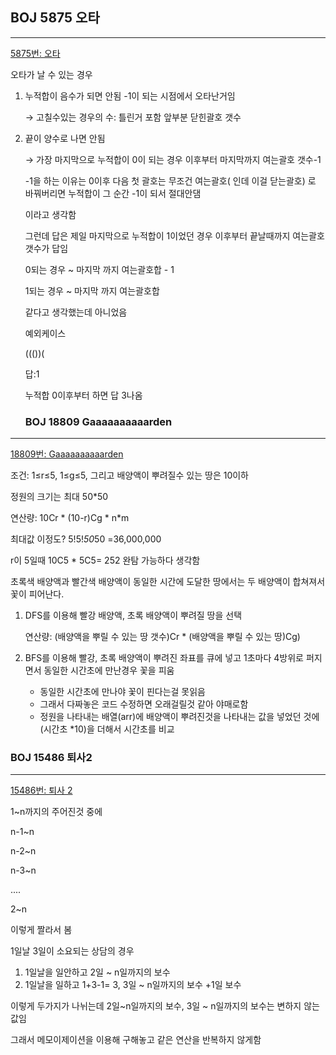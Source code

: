 ## BOJ 5875 오타

---

[5875번: 오타](https://www.acmicpc.net/problem/5875)

오타가 날 수 있는 경우

1. 누적합이 음수가 되면 안됨 -1이 되는 시점에서 오타난거임

    → 고칠수있는 경우의 수: 틀린거 포함 앞부분 닫힌괄호 갯수

2. 끝이 양수로 나면 안됨

    → 가장 마지막으로 누적합이 0이 되는 경우 이후부터 마지막까지 여는괄호 갯수-1

    -1을 하는 이유는 0이후 다음 첫 괄호는 무조건 여는괄호( 인데 이걸 닫는괄호) 로 바꿔버리면 누적합이 그 순간 -1이 되서 절대안댐

    이라고 생각함 

    그런데 답은 
    제일 마지막으로 누적합이 1이었던 경우 이후부터 끝날때까지 여는괄호 갯수가 답임

    0되는 경우 ~ 마지막 까지 여는괄호합 - 1

    1되는 경우 ~ 마지막 까지 여는괄호합

    같다고 생각했는데 아니었음

    예외케이스

    ((())(

    답:1

    누적합 0이후부터 하면 답 3나옴
    
    
    
    ### BOJ 18809 Gaaaaaaaaaarden

---

[18809번: Gaaaaaaaaaarden](https://www.acmicpc.net/problem/18809)

조건: 1≤r≤5, 1≤g≤5, 그리고 배양액이 뿌려질수 있는 땅은 10이하

정원의 크기는 최대 50*50

연산량: 10Cr * (10-r)Cg * n*m

최대값 이정도? 5!5!*50*50 =36,000,000

r이  5일때 10C5 * 5C5= 252
완탐 가능하다 생각함

초록색 배양액과 빨간색 배양액이 동일한 시간에 도달한 땅에서는 두 배양액이 합쳐져서 꽃이 피어난다.

1. DFS를 이용해 빨강 배양액, 초록 배양액이 뿌려질 땅을 선택 

    연산량: (배양액을 뿌릴 수 있는 땅 갯수)Cr * (배양액을 뿌릴 수 있는 땅)Cg)

2. BFS를 이용해 빨강, 초록 배양액이 뿌려진 좌표를 큐에 넣고 1초마다 4방위로 퍼지면서 동일한 시간초에 만난경우 꽃을 피움
    - 동일한 시간초에 만나야 꽃이 핀다는걸 못읽음
    - 그래서 다짜놓은 코드 수정하면 오래걸릴것 같아 야매로함
    - 정원을 나타내는 배열(arr)에 
    배양액이 뿌려진것을 나타내는 값을 넣었던 것에 
    (시간초 *10)을 더해서 시간초를 비교


### BOJ 15486 퇴사2

---

[15486번: 퇴사 2](https://www.acmicpc.net/problem/15486)

1~n까지의 주어진것 중에

n-1~n

n-2~n

n-3~n

....

2~n

이렇게 짤라서 봄

1일날 3일이 소요되는 상담의 경우

1. 1일날을 일안하고 2일 ~ n일까지의 보수
2. 1일날을 일하고 1+3-1= 3,  3일 ~ n일까지의 보수 +1일 보수

이렇게 두가지가 나뉘는데 2일~n일까지의 보수, 3일 ~ n일까지의 보수는 변하지 않는 값임 

그래서 메모이제이션을 이용해 구해놓고 같은 연산을 반복하지 않게함
